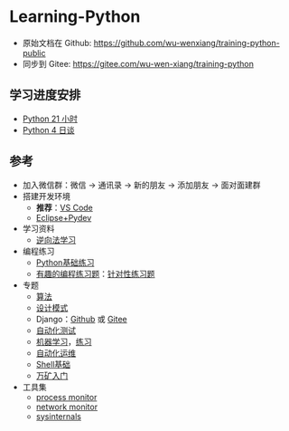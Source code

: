 # Learning-Python

- 原始文档在 Github: <https://github.com/wu-wenxiang/training-python-public>
- 同步到 Gitee: <https://gitee.com/wu-wen-xiang/training-python>

## 学习进度安排

- [Python 21 小时](doc/learning-python-in-21-hours.md)
- [Python 4 日谈](doc/learning-python-in-4-days.md)

## 参考

- 加入微信群：微信 -> 通讯录 -> 新的朋友 -> 添加朋友 -> 面对面建群
- 搭建开发环境
    - **推荐**：[VS Code](doc/Installation-VSCode.md)
    - [Eclipse+Pydev](doc/Installation-Eclipse-Pydev.md)
- 学习资料
    - [逆向法学习](http://blog.wuwenxiang.net/Python-Questions)
- 编程练习
    - [Python基础练习](doc/python-exec-public.py)
    - [有趣的编程练习题](http://blog.wuwenxiang.net/Python-Interesting-Programming)：[针对性练习题](doc/python-exec.py)
- 专题
    - [算法](doc/algorithms.md)
    - [设计模式](http://blog.wuwenxiang.net/Design-Pattern)
    - Django：[Github](https://github.com/wu-wenxiang/Training-Django-Public) 或 [Gitee](https://gitee.com/wu-wen-xiang/training-django)
    - [自动化测试](doc/autotest.md)
    - [机器学习](http://blog.wuwenxiang.net/Machine-Learning)，[练习](src/data-analysis)
    - [自动化运维](doc/automation.md)
    - [Shell基础](doc/shell-quick-start.md)
    - [万矿入门](http://blog.wuwenxiang.net/WindQuant)
- 工具集
    - [process monitor](https://docs.microsoft.com/en-us/sysinternals/downloads/procmon)
    - [network monitor](https://www.microsoft.com/en-us/download/4865)
    - [sysinternals](https://docs.microsoft.com/zh-cn/sysinternals/)
